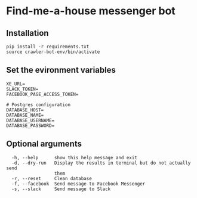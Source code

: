 # Find-me-a-house messenger bot

## Installation
```
pip install -r requirements.txt
source crawler-bot-env/bin/activate
```

## Set the evironment variables
```
XE_URL=
SLACK_TOKEN=
FACEBOOK_PAGE_ACCESS_TOKEN=

# Postgres configuration
DATABASE_HOST=
DATABASE_NAME=
DATABASE_USERNAME=
DATABASE_PASSWORD=
```

## Optional arguments
```
  -h, --help      show this help message and exit
  -d, --dry-run   Display the results in terminal but do not actually send
                  them
  -r, --reset     Clean database
  -f, --facebook  Send message to Facebook Messenger
  -s, --slack     Send message to Slack
```
